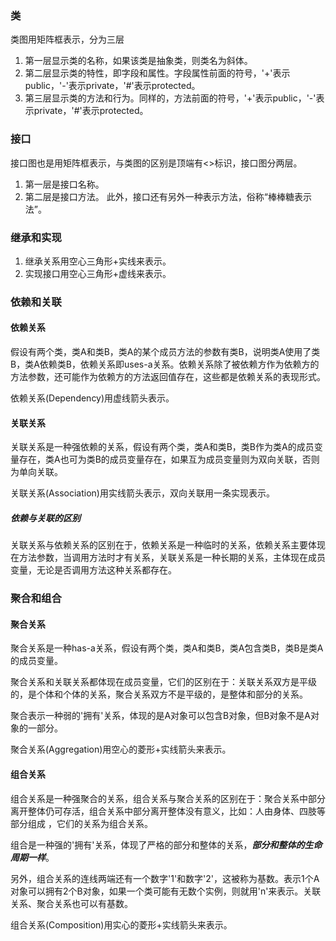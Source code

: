 ### 类
类图用矩阵框表示，分为三层
1. 第一层显示类的名称，如果该类是抽象类，则类名为斜体。
2. 第二层显示类的特性，即字段和属性。字段属性前面的符号，'+'表示public，'-'表示private，'#'表示protected。
3. 第三层显示类的方法和行为。同样的，方法前面的符号，'+'表示public，'-'表示private，'#'表示protected。

### 接口
接口图也是用矩阵框表示，与类图的区别是顶端有<<interface>>标识，接口图分两层。
1. 第一层是接口名称。
2. 第二层是接口方法。
此外，接口还有另外一种表示方法，俗称“棒棒糖表示法”。

### 继承和实现
1. 继承关系用空心三角形+实线来表示。
2. 实现接口用空心三角形+虚线来表示。

### 依赖和关联
#### 依赖关系
假设有两个类，类A和类B，类A的某个成员方法的参数有类B，说明类A使用了类B，类A依赖类B，依赖关系即uses-a关系。依赖关系除了被依赖方作为依赖方的方法参数，还可能作为依赖方的方法返回值存在，这些都是依赖关系的表现形式。

依赖关系(Dependency)用虚线箭头表示。

#### 关联关系
关联关系是一种强依赖的关系，假设有两个类，类A和类B，类B作为类A的成员变量存在，类A也可为类B的成员变量存在，如果互为成员变量则为双向关联，否则为单向关联。

关联关系(Association)用实线箭头表示，双向关联用一条实现表示。

##### 依赖与关联的区别
关联关系与依赖关系的区别在于，依赖关系是一种临时的关系，依赖关系主要体现在方法参数，当调用方法时才有关系，关联关系是一种长期的关系，主体现在成员变量，无论是否调用方法这种关系都存在。

### 聚合和组合
#### 聚合关系
聚合关系是一种has-a关系，假设有两个类，类A和类B，类A包含类B，类B是类A的成员变量。

聚合关系和关联关系都体现在成员变量，它们的区别在于：关联关系双方是平级的，是个体和个体的关系，聚合关系双方不是平级的，是整体和部分的关系。

聚合表示一种弱的'拥有'关系，体现的是A对象可以包含B对象，但B对象不是A对象的一部分。

聚合关系(Aggregation)用空心的菱形+实线箭头来表示。

#### 组合关系
组合关系是一种强聚合的关系，组合关系与聚合关系的区别在于：聚合关系中部分离开整体仍可存活，组合关系中部分离开整体没有意义，比如：人由身体、四肢等部分组成 ，它们的关系为组合关系。

组合是一种强的'拥有'关系，体现了严格的部分和整体的关系，**_部分和整体的生命周期一样_**。

另外，组合关系的连线两端还有一个数字'1'和数字'2'，这被称为基数。表示1个A对象可以拥有2个B对象，如果一个类可能有无数个实例，则就用'n'来表示。关联关系、聚合关系也可以有基数。

组合关系(Composition)用实心的菱形+实线箭头来表示。 